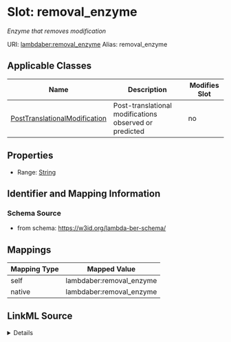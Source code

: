 

# Slot: removal_enzyme 


_Enzyme that removes modification_





URI: [lambdaber:removal_enzyme](https://w3id.org/lambda-ber-schema/removal_enzyme)
Alias: removal_enzyme

<!-- no inheritance hierarchy -->





## Applicable Classes

| Name | Description | Modifies Slot |
| --- | --- | --- |
| [PostTranslationalModification](PostTranslationalModification.md) | Post-translational modifications observed or predicted |  no  |






## Properties

* Range: [String](String.md)




## Identifier and Mapping Information






### Schema Source


* from schema: https://w3id.org/lambda-ber-schema/




## Mappings

| Mapping Type | Mapped Value |
| ---  | ---  |
| self | lambdaber:removal_enzyme |
| native | lambdaber:removal_enzyme |




## LinkML Source

<details>
```yaml
name: removal_enzyme
description: Enzyme that removes modification
from_schema: https://w3id.org/lambda-ber-schema/
rank: 1000
alias: removal_enzyme
owner: PostTranslationalModification
domain_of:
- PostTranslationalModification
range: string

```
</details>